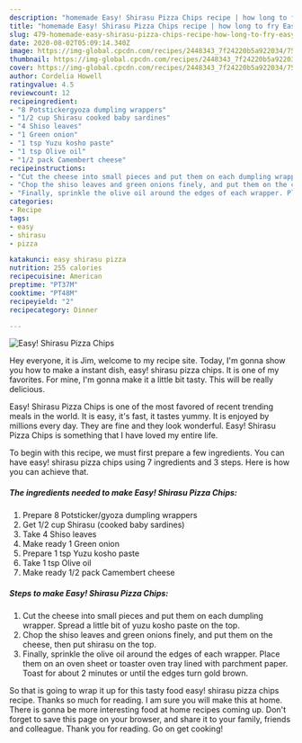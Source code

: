 ```yaml
---
description: "homemade Easy! Shirasu Pizza Chips recipe | how long to fry Easy! Shirasu Pizza Chips"
title: "homemade Easy! Shirasu Pizza Chips recipe | how long to fry Easy! Shirasu Pizza Chips"
slug: 479-homemade-easy-shirasu-pizza-chips-recipe-how-long-to-fry-easy-shirasu-pizza-chips
date: 2020-08-02T05:09:14.340Z
image: https://img-global.cpcdn.com/recipes/2448343_7f24220b5a922034/751x532cq70/easy-shirasu-pizza-chips-recipe-main-photo.jpg
thumbnail: https://img-global.cpcdn.com/recipes/2448343_7f24220b5a922034/751x532cq70/easy-shirasu-pizza-chips-recipe-main-photo.jpg
cover: https://img-global.cpcdn.com/recipes/2448343_7f24220b5a922034/751x532cq70/easy-shirasu-pizza-chips-recipe-main-photo.jpg
author: Cordelia Howell
ratingvalue: 4.5
reviewcount: 12
recipeingredient:
- "8 Potstickergyoza dumpling wrappers"
- "1/2 cup Shirasu cooked baby sardines"
- "4 Shiso leaves"
- "1 Green onion"
- "1 tsp Yuzu kosho paste"
- "1 tsp Olive oil"
- "1/2 pack Camembert cheese"
recipeinstructions:
- "Cut the cheese into small pieces and put them on each dumpling wrapper. Spread a little bit of yuzu kosho paste on the top."
- "Chop the shiso leaves and green onions finely, and put them on the cheese, then put shirasu on the top."
- "Finally, sprinkle the olive oil around the edges of each wrapper. Place them on an oven sheet or toaster oven tray lined with parchment paper. Toast for about 2 minutes or until the edges turn gold brown."
categories:
- Recipe
tags:
- easy
- shirasu
- pizza

katakunci: easy shirasu pizza 
nutrition: 255 calories
recipecuisine: American
preptime: "PT37M"
cooktime: "PT48M"
recipeyield: "2"
recipecategory: Dinner

---
```



![Easy! Shirasu Pizza Chips](https://img-global.cpcdn.com/recipes/2448343_7f24220b5a922034/751x532cq70/easy-shirasu-pizza-chips-recipe-main-photo.jpg)

Hey everyone, it is Jim, welcome to my recipe site. Today, I'm gonna show you how to make a instant dish, easy! shirasu pizza chips. It is one of my favorites. For mine, I'm gonna make it a little bit tasty. This will be really delicious.



Easy! Shirasu Pizza Chips is one of the most favored of recent trending meals in the world. It is easy, it's fast, it tastes yummy. It is enjoyed by millions every day. They are fine and they look wonderful. Easy! Shirasu Pizza Chips is something that I have loved my entire life.


To begin with this recipe, we must first prepare a few ingredients. You can have easy! shirasu pizza chips using 7 ingredients and 3 steps. Here is how you can achieve that.

<!--inarticleads1-->

##### The ingredients needed to make Easy! Shirasu Pizza Chips:

1. Prepare 8 Potsticker/gyoza dumpling wrappers
1. Get 1/2 cup Shirasu (cooked baby sardines)
1. Take 4 Shiso leaves
1. Make ready 1 Green onion
1. Prepare 1 tsp Yuzu kosho paste
1. Take 1 tsp Olive oil
1. Make ready 1/2 pack Camembert cheese




<!--inarticleads2-->

##### Steps to make Easy! Shirasu Pizza Chips:

1. Cut the cheese into small pieces and put them on each dumpling wrapper. Spread a little bit of yuzu kosho paste on the top.
1. Chop the shiso leaves and green onions finely, and put them on the cheese, then put shirasu on the top.
1. Finally, sprinkle the olive oil around the edges of each wrapper. Place them on an oven sheet or toaster oven tray lined with parchment paper. Toast for about 2 minutes or until the edges turn gold brown.




So that is going to wrap it up for this tasty food easy! shirasu pizza chips recipe. Thanks so much for reading. I am sure you will make this at home. There is gonna be more interesting food at home recipes coming up. Don't forget to save this page on your browser, and share it to your family, friends and colleague. Thank you for reading. Go on get cooking!
